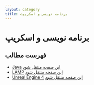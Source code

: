 ```yaml
---
layout: category
title: برنامه نویسی و اسکریپت
---
```


# برنامه نویسی و اسکریپ

## فهرست مطالب
- [Java](./java.html) [این صفحه منتقل شود](https://wiki.archusers.ir/index.php/Java)
- [LAMP](./lamp.html) [این صفحه منتقل شود](https://wiki.archusers.ir/index.php/LAMP)
- [Unreal Engine 4](./unreal_engine_4.html) [این صفحه منتقل شود](https://wiki.archusers.ir/index.php/Unreal_Engine_4)

